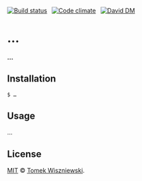 [![Build status](https://img.shields.io/travis/tomekwi/…/master.svg?style=flat-square)](https://travis-ci.org/tomekwi/…)
 [![Code climate](https://img.shields.io/codeclimate/github/tomekwi/….svg?style=flat-square)](https://codeclimate.com/github/tomekwi/…)
 [![David DM](https://img.shields.io/david/tomekwi/….svg?style=flat-square)](http://david-dm.org/tomekwi/…)




…
===

**…**




Installation
------------

```sh
$ …
```




Usage
-----

…



License
-------

[MIT][] © [Tomek Wiszniewski][].

[MIT]: ./License.md
[Tomek Wiszniewski]: https://github.com/tomekwi

